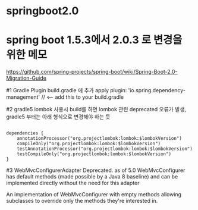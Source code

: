 # springboot2.0

spring boot 1.5.3에서 2.0.3 로 변경을 위한 메모
=======================================


https://github.com/spring-projects/spring-boot/wiki/Spring-Boot-2.0-Migration-Guide

#1 Gradle Plugin
build.gradle 에 추가
apply plugin: 'io.spring.dependency-management' // <-- add this to your build.gradle

#2 gradle5 lombok 사용시
build를 하면 lombok 관련 deprecated 오류가 발생, gradle5 부터는 아래 형식으로 변경해야 하는 듯
<pre><code>
dependencies {
	annotationProcessor("org.projectlombok:lombok:$lombokVersion")
	compileOnly("org.projectlombok:lombok:$lombokVersion")
	testAnnotationProcessor("org.projectlombok:lombok:$lombokVersion")
	testCompileOnly("org.projectlombok:lombok:$lombokVersion")
}
</code></pre>

#3 WebMvcConfigurerAdapter
Deprecated.  as of 5.0 WebMvcConfigurer has default methods (made possible by a Java 8 baseline) and can be  
implemented directly without the need for this adapter
 
An implementation of WebMvcConfigurer with empty methods allowing subclasses to override only the methods
they're interested in.

